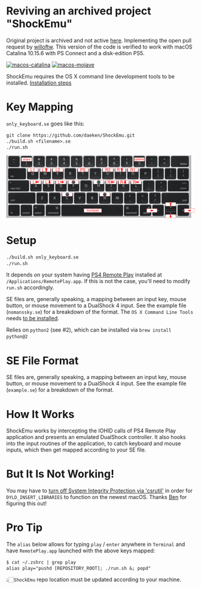 # Reviving an archived project "ShockEmu"
Original project is archived and not active [here](https://github.com/daeken/ShockEmu). Implementing the open pull request by [willoftw](https://github.com/willoftw). This version of the code is verified to work with macOS Catalina 10.15.6 with PS Connect and a disk-edition PS5.

[![macos-catalina](https://img.shields.io/badge/macos-catalina-brightgreen.svg)](https://www.apple.com/macos/catalina-preview)
[![macos-mojave](https://img.shields.io/badge/macos-mojave-brightgreen.svg)](https://www.apple.com/lae/macos/mojave)

ShockEmu requires the OS X command line development tools to be installed.  [Installation steps](https://macpaw.com/how-to/install-command-line-tools#:~:text=Go%20to%20Terminal%20in%20%2FApplications%2FUtilities%2F.&text=In%20the%20same%20way%20when,Select%20confirm%20by%20clicking%20Install.)
# Key Mapping
`only_keyboard.se` goes like this:

	git clone https://github.com/daeken/ShockEmu.git
	./build.sh <filename>.se
	./run.sh
![Key Mapping](https://github.com/backslash-f/ShockEmu/blob/master/KeyMapping.png)

# Setup
```zsh
./build.sh only_keyboard.se
./run.sh
```

It depends on your system having [PS4 Remote Play](https://remoteplay.dl.playstation.net/remoteplay/lang/en/index.html) installed at `/Applications/RemotePlay.app`. If this is not the case, you'll need to modify `run.sh` accordingly.

SE files are, generally speaking, a mapping between an input key, mouse button, or mouse movement to a DualShock 4 input.  See the example file (`nomanssky.se`) for a breakdown of the format.
The `OS X Command Line Tools` needs [to be installed](https://stackoverflow.com/a/53078282/584548).

Relies on `python2` (see #2), which can be installed via `brew install python@2`

# SE File Format
SE files are, generally speaking, a mapping between an input key, mouse button, or mouse movement to a DualShock 4 input. See the example file (`example.se`) for a breakdown of the format.

# How It Works
ShockEmu works by intercepting the IOHID calls of PS4 Remote Play application and presents an emulated DualShock controller. It also hooks into the input routines of the application, to catch keyboard and mouse inputs, which then get mapped according to your SE file.

# But It Is Not Working!
You may have to [turn off System Integrity Protection via 'csrutil'](https://www.imore.com/how-turn-system-integrity-protection-macos) in order for `DYLD_INSERT_LIBRARIES` to function on the newest macOS. Thanks [Ben](https://github.com/benh57) for figuring this out!

# Pro Tip
The `alias` below allows for typing `play` / `enter` anywhere in `Terminal` and have `RemotePlay.app` launched with the above keys mapped:
```
$ cat ~/.zshrc | grep play
alias play="pushd [REPOSITORY_ROOT]; ./run.sh &; popd"
```
👆🏻`ShockEmu` repo location must be updated according to your machine.
